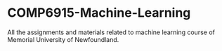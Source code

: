 # COMP6915-Machine-Learning
All the assignments and materials related to machine learning course of Memorial University of Newfoundland.
